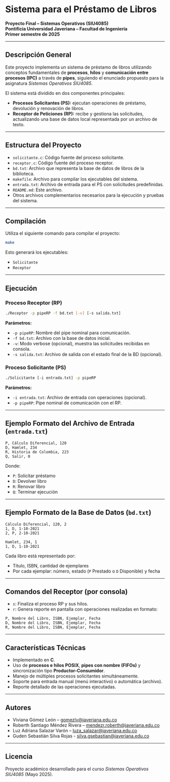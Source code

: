 # Sistema para el Préstamo de Libros

**Proyecto Final – Sistemas Operativos (SIU4085)**  
**Pontificia Universidad Javeriana – Facultad de Ingeniería**  
**Primer semestre de 2025**

---

## Descripción General

Este proyecto implementa un sistema de préstamo de libros utilizando conceptos fundamentales de **procesos**, **hilos** y **comunicación entre procesos (IPC)** a través de **pipes**, siguiendo el enunciado propuesto para la asignatura *Sistemas Operativos SIU4085*.

El sistema está dividido en dos componentes principales:

- **Procesos Solicitantes (PS):** ejecutan operaciones de préstamo, devolución y renovación de libros.
- **Receptor de Peticiones (RP):** recibe y gestiona las solicitudes, actualizando una base de datos local representada por un archivo de texto.

---

## Estructura del Proyecto

- `solicitante.c`: Código fuente del proceso solicitante.
- `receptor.c`: Código fuente del proceso receptor.
- `bd.txt`: Archivo que representa la base de datos de libros de la biblioteca.
- `makefile`: Archivo para compilar los ejecutables del sistema.
- `entrada.txt`: Archivo de entrada para el PS con solicitudes predefinidas.
- `README.md`: Este archivo.
- Otros archivos complementarios necesarios para la ejecución y pruebas del sistema.

---

## Compilación

Utiliza el siguiente comando para compilar el proyecto:

```bash
make
```

Esto generará los ejecutables:

- `Solicitante`
- `Receptor`

---

## Ejecución

### Proceso Receptor (RP)

```bash
./Receptor -p pipeRP -f bd.txt [-v] [-s salida.txt]
```

**Parámetros:**

- `-p pipeRP`: Nombre del pipe nominal para comunicación.
- `-f bd.txt`: Archivo con la base de datos inicial.
- `-v`: Modo verbose (opcional), muestra las solicitudes recibidas en consola.
- `-s salida.txt`: Archivo de salida con el estado final de la BD (opcional).

### Proceso Solicitante (PS)

```bash
./Solicitante [-i entrada.txt] -p pipeRP
```

**Parámetros:**

- `-i entrada.txt`: Archivo de entrada con operaciones (opcional).
- `-p pipeRP`: Pipe nominal de comunicación con el RP.

---

## Ejemplo Formato del Archivo de Entrada (`entrada.txt`)

```
P, Cálculo Diferencial, 120
D, Hamlet, 234
R, Historia de Colombia, 223
Q, Salir, 0
```

Donde:

- `P`: Solicitar préstamo
- `D`: Devolver libro
- `R`: Renovar libro
- `Q`: Terminar ejecución

---

## Ejemplo Formato de la Base de Datos (`bd.txt`)

```
Cálculo Diferencial, 120, 2
1, D, 1-10-2021
2, P, 2-10-2021

Hamlet, 234, 1
1, D, 1-10-2021
```

Cada libro está representado por:
- Título, ISBN, cantidad de ejemplares
- Por cada ejemplar: número, estado (`P` Prestado o `D` Disponible) y fecha

---

## Comandos del Receptor (por consola)

- `s`: Finaliza el proceso RP y sus hilos.
- `r`: Genera reporte en pantalla con operaciones realizadas en formato:

```
P, Nombre del Libro, ISBN, Ejemplar, Fecha
D, Nombre del Libro, ISBN, Ejemplar, Fecha
R, Nombre del Libro, ISBN, Ejemplar, Fecha
```

---

## Características Técnicas

- Implementado en **C**.
- Uso de **procesos e hilos POSIX**, **pipes con nombre (FIFOs)** y sincronización tipo **Productor-Consumidor**.
- Manejo de múltiples procesos solicitantes simultáneamente.
- Soporte para entrada manual (menú interactivo) o automática (archivo).
- Reporte detallado de las operaciones ejecutadas.

---

## Autores

- Viviana Gómez León – gomezlv@javeriana.edu.co
- Roberth Santiago Méndez Rivera – mendezr.roberth@javeriana.edu.co
- Luz Adriana Salazar Varón – luza_salazar@javeriana.edu.co
- Guden Sebastián Silva Rojas - silva.gsebastian@javeriana.edu.co

---

## Licencia

Proyecto académico desarrollado para el curso *Sistemas Operativos SIU4085* (Mayo 2025).
